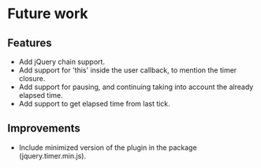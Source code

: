 Future work
===========

Features
--------

- Add jQuery chain support.
- Add support for 'this' inside the user callback, to mention the timer closure.
- Add support for pausing, and continuing taking into account the already elapsed time.
- Add support to get elapsed time from last tick.

Improvements
------------
- Include minimized version of the plugin in the package (jquery.timer.min.js).
